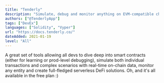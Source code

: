 ```yaml
---
title: "Tenderly"
description: "Simulate, debug and monitor anything on EVM-compatible chains"
authors: ["@TenderlyApp"]
tags: ["DevEx"]
languages: ["Solidity", "Vyper"]
url: "https://docs.tenderly.co/"
dateAdded: 2021-01-19
level: "All"
---
```


A great set of tools allowing all devs to dive deep into smart contracts (either for learning or prod-level debugging), simulate both individual transactions and complex scenarios with real-time on-chain data, monitor any entity and create full-fledged serverless DeFi solutions. Oh, and it's all available in the free plan :)
